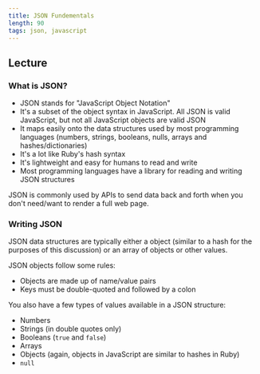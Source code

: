 ```yaml
---
title: JSON Fundementals
length: 90
tags: json, javascript
---
```


## Lecture

### What is JSON?

* JSON stands for "JavaScript Object Notation"
* It's a subset of the object syntax in JavaScript. All JSON is valid JavaScript, but not all JavaScript objects are valid JSON
* It maps easily onto the data structures used by most programming languages (numbers, strings, booleans, nulls, arrays and hashes/dictionaries)
* It's a lot like Ruby's hash syntax
* It's lightweight and easy for humans to read and write
* Most programming languages have a library for reading and writing JSON structures

JSON is commonly used by APIs to send data back and forth when you don't need/want to render a full web page.

### Writing JSON

JSON data structures are typically either a object (similar to a hash for the purposes of this discussion) or an array of objects or other values.

JSON objects follow some rules:

* Objects are made up of name/value pairs
* Keys must be double-quoted and followed by a colon

You also have a few types of values available in a JSON structure:

* Numbers
* Strings (in double quotes only)
* Booleans (`true` and `false`)
* Arrays
* Objects (again, objects in JavaScript are similar to hashes in Ruby)
* `null`
